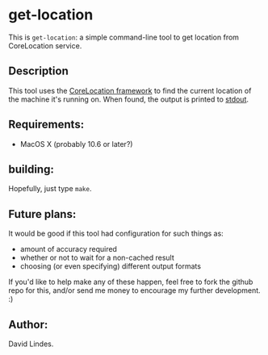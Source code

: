 # get-location

This is `get-location`: a simple command-line tool to get location
from CoreLocation service.

## Description

This tool uses the
[CoreLocation framework](http://developer.apple.com/library/mac/documentation/CoreLocation/Reference/CoreLocation_Framework/)
to find the current location of the machine it's running on.  When
found, the output is printed to
[stdout](http://en.wikipedia.org/wiki/Standard_streams#Standard_output_.28stdout.29).

## Requirements:

* MacOS X (probably 10.6 or later?)

## building:

Hopefully, just type `make`.

## Future plans:

It would be good if this tool had configuration for such things as:

* amount of accuracy required
* whether or not to wait for a non-cached result
* choosing (or even specifying) different output formats

If you'd like to help make any of these happen, feel free to fork the
github repo for this, and/or send me money to encourage my further
development.  :)

## Author:

David Lindes.

